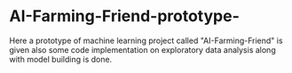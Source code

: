# AI-Farming-Friend-prototype-
Here a prototype of machine learning project called "AI-Farming-Friend" is given also some code implementation on exploratory data analysis along with model building is done.
